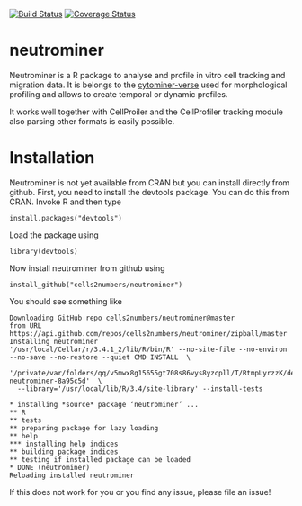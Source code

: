 [![Build Status](https://travis-ci.org/cells2numbers/neutrominer.svg?branch=master)](https://travis-ci.org/cells2numbers/neutrominer) 
[![Coverage Status](https://img.shields.io/codecov/c/github/cells2numbers/neutrominer/master.svg)](https://codecov.io/github/cells2numbers/neutrominer?branch=master)

# neutrominer
Neutrominer is a R package to analyse and profile in vitro cell tracking and migration data. It is belongs to the [cytominer-verse](https://github.com/cytomining/) used for morphological profiling and allows to create temporal or dynamic profiles. 

It works well together with CellProiler and the CellProfiler tracking module also parsing other formats is easily possible.

# Installation 
Neutrominer is not yet available from CRAN but you can install directly from github. First, you need to install the devtools package. You can do this from CRAN. Invoke R and then type

```
install.packages("devtools")
```

Load the package using 

```
library(devtools)
```
Now install neutrominer from github using
```
install_github("cells2numbers/neutrominer")
```

You should see something like 
```
Downloading GitHub repo cells2numbers/neutrominer@master
from URL https://api.github.com/repos/cells2numbers/neutrominer/zipball/master
Installing neutrominer
'/usr/local/Cellar/r/3.4.1_2/lib/R/bin/R' --no-site-file --no-environ --no-save --no-restore --quiet CMD INSTALL  \
  '/private/var/folders/qq/v5mwx8g15655gt708s86vys8yzcpll/T/RtmpUyrzzK/devtoolse7f945c7b360/cells2numbers-neutrominer-8a95c5d'  \
  --library='/usr/local/lib/R/3.4/site-library' --install-tests 

* installing *source* package ‘neutrominer’ ...
** R
** tests
** preparing package for lazy loading
** help
*** installing help indices
** building package indices
** testing if installed package can be loaded
* DONE (neutrominer)
Reloading installed neutrominer
```

If this does not work for you or you find any issue, please file an issue! 
